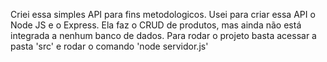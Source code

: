 Criei essa simples API para fins metodologicos.
Usei para criar essa API o Node JS e o Express.
Ela faz o CRUD de produtos, mas ainda não está integrada a nenhum banco de dados.
Para rodar o projeto basta acessar a pasta 'src' e rodar o comando 'node servidor.js'
